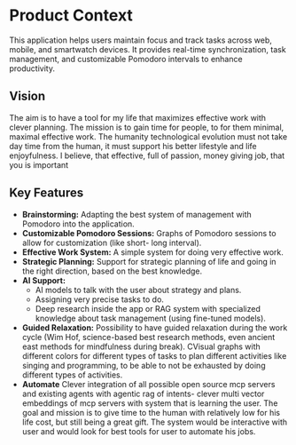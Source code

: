# Product Context

This application helps users maintain focus and track tasks across web, mobile, and smartwatch devices. It provides real-time synchronization, task management, and customizable Pomodoro intervals to enhance productivity.

## Vision

The aim is to have a tool for my life that maximizes effective work with clever planning. The mission is to gain time for people, to for them minimal, maximal effective work. The humanity technological evolution must not take day time from the human, it must support his better lifestyle and life enjoyfulness. I believe, that effective, full of passion, money giving job, that you  is important

## Key Features

*   **Brainstorming:** Adapting the best system of management with Pomodoro into the application.
*   **Customizable Pomodoro Sessions:** Graphs of Pomodoro sessions to allow for customization (like short- long interval).
*   **Effective Work System:** A simple system for doing very effective work.
*   **Strategic Planning:** Support for strategic planning of life and going in the right direction, based on the best knowledge.
*   **AI Support:**
    *   AI models to talk with the user about strategy and plans.
    *   Assigning very precise tasks to do.
    *   Deep research inside the app or RAG system with specialized knowledge about task management (using fine-tuned models).
*   **Guided Relaxation:** Possibility to have guided relaxation during the work cycle (Wim Hof, science-based best research methods, even ancient east methods for mindfulness during break).
CVisual graphs with different colors for different types of tasks to plan different activities like singing and programming, to be able to not be exhausted by doing different types of activities.
*   **Automate** Clever integration of all possible open source mcp servers and existing agents with agentic rag of intents- clever multi vector embeddings of mcp servers with system that is learning the user. The goal and mission is to give time to the human with relatively low for his life cost, but still being a great gift. The system would be interactive with user and  would look for best tools for user to automate his jobs.

